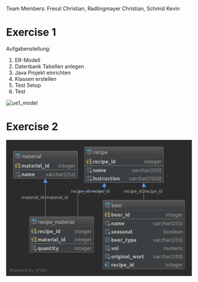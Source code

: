 Team Members: Fressl Christian, Radlingmayer Christian, Schmid Kevin<br />

# Exercise 1 <br />
Aufgabenstellung: <br />
1. ER-Modell <br />
2. Datenbank Tabellen anlegen <br />
3. Java Projekt einrichten <br />
4. Klassen erstellen <br />
5. Test Setup <br />
6. Test <br />

![ue1_model](https://github.com/CodingGentleman/DB_Anw/blob/master/ue1/src/main/resources/ER_Modell.png) <br />


# Exercise 2 <br />

![ue2_model](https://github.com/CodingGentleman/DB_Anw/blob/master/ue2/src/main/resources/er.png) <br />

